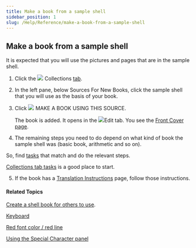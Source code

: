 ```yaml
---
title: Make a book from a sample shell
sidebar_position: 1
slug: /Help/Reference/make-a-book-from-a-sample-shell
---
```


## Make a book from a sample shell

It is expected that you will use the pictures and pages that are in the sample shell.

1.  Click the ![](/ref-docs-assets/images/User_Interface/Tabs/Collections.png) Collections [tab](../../User_Interface/Tabs/Tabs_overview.md).
    
2.  In the left pane, below Sources For New Books, click the sample shell that you will use as the basis of your book.
    
3.  Click ![](/ref-docs-assets/images/Tasks/addbook2lib.png) MAKE A BOOK USING THIS SOURCE.
    
    The book is added. It opens in the ![](/ref-docs-assets/images/User_Interface/Tabs/EditTab.png)Edit tab. You see the [Front Cover page](../../Concepts/Front_Cover_page.md).
    
4.  The remaining steps you need to do depend on what kind of book the sample shell was (basic book, arithmetic and so on).
    

So, find [tasks](../Tasks_overview.md) that match and do the relevant steps.

[Collections tab tasks](Collections_tab_tasks_overview.md) is a good place to start.

5.  If the book has a [Translation Instructions](../../Concepts/Translation_Instructions.md) page, follow those instructions.
    

#### Related Topics

[Create a shell book for others to use](../Shell_book_tasks/Create_a_shell_book.md).

[Keyboard](../../Concepts/Keyboards.md)

[Red font color / red line](../../Concepts/Red_font_color.md)

[Using the Special Character panel](../Edit_tasks/Using_the_Special_Characters_panel.md)
